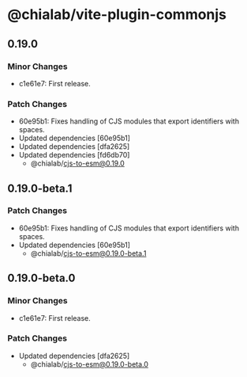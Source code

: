 # @chialab/vite-plugin-commonjs

## 0.19.0

### Minor Changes

-   c1e61e7: First release.

### Patch Changes

-   60e95b1: Fixes handling of CJS modules that export identifiers with spaces.
-   Updated dependencies [60e95b1]
-   Updated dependencies [dfa2625]
-   Updated dependencies [fd6db70]
    -   @chialab/cjs-to-esm@0.19.0

## 0.19.0-beta.1

### Patch Changes

-   60e95b1: Fixes handling of CJS modules that export identifiers with spaces.
-   Updated dependencies [60e95b1]
    -   @chialab/cjs-to-esm@0.19.0-beta.1

## 0.19.0-beta.0

### Minor Changes

-   c1e61e7: First release.

### Patch Changes

-   Updated dependencies [dfa2625]
    -   @chialab/cjs-to-esm@0.19.0-beta.0
